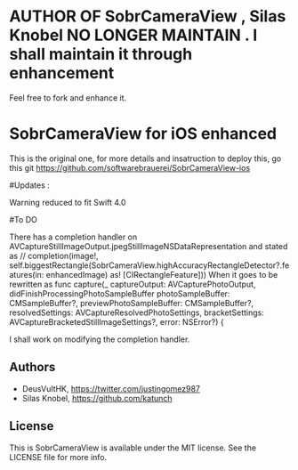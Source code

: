 # AUTHOR OF SobrCameraView  , Silas Knobel  NO LONGER  MAINTAIN . I shall maintain it through enhancement

Feel free to fork and enhance it.

SobrCameraView for iOS enhanced
======================

This is the original one, for more details and insatruction to deploy this, go this git
https://github.com/softwarebrauerei/SobrCameraView-ios

#Updates :

Warning reduced to fit Swift 4.0

#To DO


There has a completion handler on AVCaptureStillImageOutput.jpegStillImageNSDataRepresentation and stated as
// completion(image!, self.biggestRectangle(SobrCameraView.highAccuracyRectangleDetector?.features(in: enhancedImage) as! [CIRectangleFeature]))
When it goes to be rewritten as
func capture(_ captureOutput: AVCapturePhotoOutput, didFinishProcessingPhotoSampleBuffer photoSampleBuffer: CMSampleBuffer?, previewPhotoSampleBuffer: CMSampleBuffer?, resolvedSettings: AVCaptureResolvedPhotoSettings, bracketSettings: AVCaptureBracketedStillImageSettings?, error: NSError?) {

I shall work on modifying the completion handler. 

## Authors
- DeusVultHK, https://twitter.com/justingomez987
- Silas Knobel, https://github.com/katunch


## License
This is
SobrCameraView is available under the MIT license. See the LICENSE file for more info.
